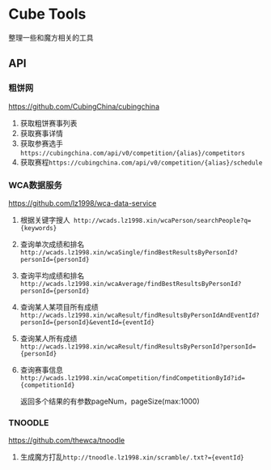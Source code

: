 # Cube Tools

整理一些和魔方相关的工具

## API

### 粗饼网

 https://github.com/CubingChina/cubingchina 

1. 获取粗饼赛事列表
2. 获取赛事详情
3. 获取参赛选手 `https://cubingchina.com/api/v0/competition/{alias}/competitors `
4. 获取赛程` https://cubingchina.com/api/v0/competition/{alias}/schedule `

### WCA数据服务

 https://github.com/lz1998/wca-data-service 

1. 根据关键字搜人` http://wcads.lz1998.xin/wcaPerson/searchPeople?q={keywords}`

2. 查询单次成绩和排名` http://wcads.lz1998.xin/wcaSingle/findBestResultsByPersonId?personId={personId} `

3. 查询平均成绩和排名`http://wcads.lz1998.xin/wcaAverage/findBestResultsByPersonId?personId={personId} `

4. 查询某人某项目所有成绩` http://wcads.lz1998.xin/wcaResult/findResultsByPersonIdAndEventId?personId={personId}&eventId={eventId} `

5. 查询某人所有成绩` http://wcads.lz1998.xin/wcaResult/findResultsByPersonId?personId={personId}`

6. 查询赛事信息` http://wcads.lz1998.xin/wcaCompetition/findCompetitionById?id={competitionId} `

   返回多个结果的有参数pageNum，pageSize(max:1000)

### TNOODLE

 https://github.com/thewca/tnoodle 

1. 生成魔方打乱` http://tnoodle.lz1998.xin/scramble/.txt?={eventId} `

